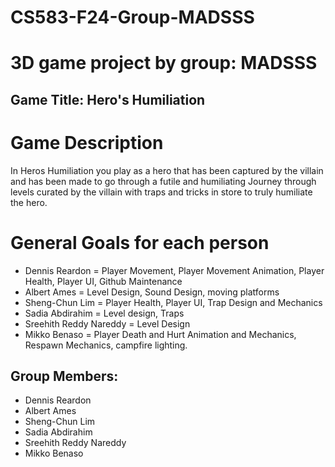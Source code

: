 # CS583-F24-Group-MADSSS
# 3D game project by group: MADSSS

## Game Title: Hero's Humiliation

# Game Description
In Heros Humiliation you play as a hero that has been captured by the villain and has been made to go through a futile and humiliating Journey through levels curated by the villain with traps and tricks in store to truly humiliate the hero.

# General Goals for each person
- Dennis Reardon = Player Movement, Player Movement Animation, Player Health, Player UI, Github Maintenance
- Albert Ames = Level Design, Sound Design, moving platforms
- Sheng-Chun Lim = Player Health, Player UI, Trap Design and Mechanics
- Sadia Abdirahim = Level design, Traps
- Sreehith Reddy Nareddy = Level Design
- Mikko Benaso = Player Death and Hurt Animation and Mechanics, Respawn Mechanics, campfire lighting.

## Group Members:
- Dennis Reardon
- Albert Ames
- Sheng-Chun Lim
- Sadia Abdirahim
- Sreehith Reddy Nareddy
- Mikko Benaso


